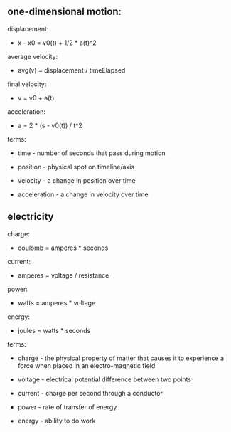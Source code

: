 ## one-dimensional motion:
displacement:
- x - x0 = v0(t) + 1/2 * a(t)^2

average velocity:
- avg(v) = displacement / timeElapsed

final velocity:
- v = v0 + a(t)

acceleration:
- a = 2 * (s - v0(t)) / t^2

terms:
- time - number of seconds that pass during motion

- position - physical spot on timeline/axis

- velocity - a change in position over time

- acceleration - a change in velocity over time

## electricity
charge:
- coulomb = amperes * seconds

current:
- amperes = voltage / resistance

power:
- watts = amperes * voltage

energy: 
- joules = watts * seconds

terms:
- charge - the physical property of matter that causes it to experience a force when placed in an electro-magnetic field

- voltage - electrical potential difference between two points

- current - charge per second through a conductor

- power - rate of transfer of energy

- energy - ability to do work
